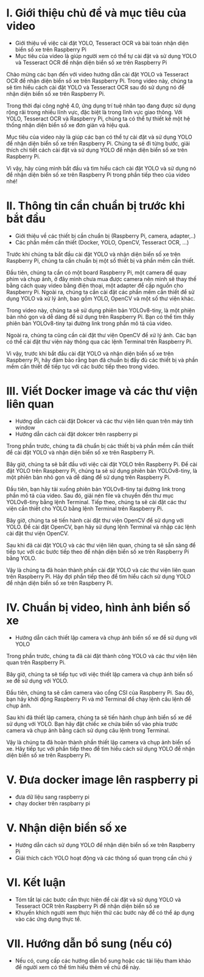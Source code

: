 # I. Giới thiệu chủ đề và mục tiêu của video
- Giới thiệu về việc cài đặt YOLO, Tesseract OCR và bài toán nhận diện biển số xe trên Raspberry Pi
- Mục tiêu của video là giúp người xem có thể tự cài đặt và sử dụng YOLO và Tesseract OCR để nhận diện biển số xe trên Raspberry Pi

Chào mừng các bạn đến với video hướng dẫn cài đặt YOLO và Tesseract OCR để nhận diện biển số xe trên Raspberry Pi. Trong video này, chúng ta sẽ tìm hiểu cách cài đặt YOLO và Tesseract OCR sau đó sử dụng nó để nhận diện biển số xe trên Raspberry Pi.

Trong thời đại công nghệ 4.0, ứng dụng trí tuệ nhân tạo đang được sử dụng rộng rãi trong nhiều lĩnh vực, đặc biệt là trong lĩnh vực giao thông. Với YOLO, Tesseract OCR và Raspberry Pi, chúng ta có thể tự thiết kế một hệ thống nhận diện biển số xe đơn giản và hiệu quả.

Mục tiêu của video này là giúp các bạn có thể tự cài đặt và sử dụng YOLO để nhận diện biển số xe trên Raspberry Pi. Chúng ta sẽ đi từng bước, giải thích chi tiết cách cài đặt và sử dụng YOLO để nhận diện biển số xe trên Raspberry Pi.

Vì vậy, hãy cùng mình bắt đầu và tìm hiểu cách cài đặt YOLO và sử dụng nó để nhận diện biển số xe trên Raspberry Pi trong phần tiếp theo của video nhé!


# II. Thông tin cần chuẩn bị trước khi bắt đầu
- Giới thiệu về các thiết bị cần chuẩn bị (Raspberry Pi, camera, adapter,..)
- Các phần mềm cần thiết (Docker, YOLO, OpenCV, Tesseract OCR, ...)

Trước khi chúng ta bắt đầu cài đặt YOLO và nhận diện biển số xe trên Raspberry Pi, chúng ta cần chuẩn bị một số thiết bị và phần mềm cần thiết.

Đầu tiên, chúng ta cần có một board Raspberry Pi, một camera để quay phim và chụp ảnh, ở đây mình chưa mua được camera nên mình sẽ thay thế bằng cách quay video bằng điện thoại, một adapter để cấp nguồn cho Raspberry Pi. Ngoài ra, chúng ta cần cài đặt các phần mềm cần thiết để sử dụng YOLO và xử lý ảnh, bao gồm YOLO, OpenCV và một số thư viện khác.

Trong video này, chúng ta sẽ sử dụng phiên bản YOLOv8-tiny, là một phiên bản nhỏ gọn và dễ dàng để sử dụng trên Raspberry Pi. Bạn có thể tìm thấy phiên bản YOLOv8-tiny tại đường link trong phần mô tả của video.

Ngoài ra, chúng ta cũng cần cài đặt thư viện OpenCV để xử lý ảnh. Các bạn có thể cài đặt thư viện này thông qua các lệnh Terminal trên Raspberry Pi.

Vì vậy, trước khi bắt đầu cài đặt YOLO và nhận diện biển số xe trên Raspberry Pi, hãy đảm bảo rằng bạn đã chuẩn bị đầy đủ các thiết bị và phần mềm cần thiết để tiếp tục với các bước tiếp theo trong video.

# III. Viết Docker image và các thư viện liên quan
- Hướng dẫn cách cài đặt Dokcer và các thư viện liên quan trên máy tính window
- Hướng dẫn cách cài đặt dokcer trên raspberry pi

Trong phần trước, chúng ta đã chuẩn bị các thiết bị và phần mềm cần thiết để cài đặt YOLO và nhận diện biển số xe trên Raspberry Pi.

Bây giờ, chúng ta sẽ bắt đầu với việc cài đặt YOLO trên Raspberry Pi. Để cài đặt YOLO trên Raspberry Pi, chúng ta sẽ sử dụng phiên bản YOLOv8-tiny, là một phiên bản nhỏ gọn và dễ dàng để sử dụng trên Raspberry Pi.

Đầu tiên, bạn hãy tải xuống phiên bản YOLOv8-tiny tại đường link trong phần mô tả của video. Sau đó, giải nén file và chuyển đến thư mục YOLOv8-tiny bằng lệnh Terminal. Tiếp theo, chúng ta sẽ cài đặt các thư viện cần thiết cho YOLO bằng lệnh Terminal trên Raspberry Pi.

Bây giờ, chúng ta sẽ tiến hành cài đặt thư viện OpenCV để sử dụng với YOLO. Để cài đặt OpenCV, bạn hãy sử dụng lệnh Terminal và nhập các lệnh cài đặt thư viện OpenCV.

Sau khi đã cài đặt YOLO và các thư viện liên quan, chúng ta sẽ sẵn sàng để tiếp tục với các bước tiếp theo để nhận diện biển số xe trên Raspberry Pi bằng YOLO.

Vậy là chúng ta đã hoàn thành phần cài đặt YOLO và các thư viện liên quan trên Raspberry Pi. Hãy đợi phần tiếp theo để tìm hiểu cách sử dụng YOLO để nhận diện biển số xe trên Raspberry Pi.

# IV. Chuẩn bị video, hình ảnh biển số xe
- Hướng dẫn cách thiết lập camera và chụp ảnh biển số xe để sử dụng với YOLO

Trong phần trước, chúng ta đã cài đặt thành công YOLO và các thư viện liên quan trên Raspberry Pi.

Bây giờ, chúng ta sẽ tiếp tục với việc thiết lập camera và chụp ảnh biển số xe để sử dụng với YOLO.

Đầu tiên, chúng ta sẽ cắm camera vào cổng CSI của Raspberry Pi. Sau đó, bạn hãy khởi động Raspberry Pi và mở Terminal để chạy lệnh câu lệnh để chụp ảnh.

Sau khi đã thiết lập camera, chúng ta sẽ tiến hành chụp ảnh biển số xe để sử dụng với YOLO. Bạn hãy đặt chiếc xe chứa biển số vào phía trước camera và chụp ảnh bằng cách sử dụng câu lệnh trong Terminal.

Vậy là chúng ta đã hoàn thành phần thiết lập camera và chụp ảnh biển số xe. Hãy tiếp tục với phần tiếp theo để tìm hiểu cách sử dụng YOLO để nhận diện biển số xe trên Raspberry Pi.

# V. Đưa docker image lên raspberry pi
- đưa dữ liệu sang raspberry pi
- chạy docker trên raspbarry pi 

# V. Nhận diện biển số xe
- Hướng dẫn cách sử dụng YOLO để nhận diện biển số xe trên Raspberry Pi
- Giải thích cách YOLO hoạt động và các thông số quan trọng cần chú ý

# VI. Kết luận
- Tóm tắt lại các bước cần thực hiện để cài đặt và sử dụng YOLO và Tesseract OCR trên Raspberry Pi để nhận diện biển số xe
- Khuyến khích người xem thực hiện thử các bước này để có thể áp dụng vào các ứng dụng thực tế.

# VII. Hướng dẫn bổ sung (nếu có)
- Nếu có, cung cấp các hướng dẫn bổ sung hoặc các tài liệu tham khảo để người xem có thể tìm hiểu thêm về chủ đề này.
